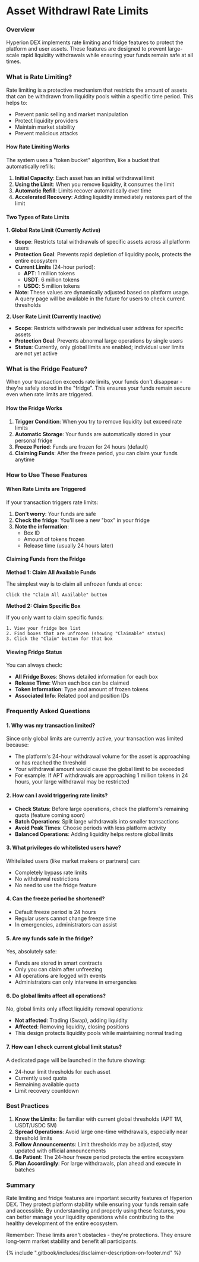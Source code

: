 # Asset Withdrawl Rate Limits

### Overview

Hyperion DEX implements rate limiting and fridge features to protect the platform and user assets. These features are designed to prevent large-scale rapid liquidity withdrawals while ensuring your funds remain safe at all times.

### What is Rate Limiting?

Rate limiting is a protective mechanism that restricts the amount of assets that can be withdrawn from liquidity pools within a specific time period. This helps to:

* Prevent panic selling and market manipulation
* Protect liquidity providers
* Maintain market stability
* Prevent malicious attacks

#### How Rate Limiting Works

The system uses a "token bucket" algorithm, like a bucket that automatically refills:

1. **Initial Capacity**: Each asset has an initial withdrawal limit
2. **Using the Limit**: When you remove liquidity, it consumes the limit
3. **Automatic Refill**: Limits recover automatically over time
4. **Accelerated Recovery**: Adding liquidity immediately restores part of the limit

#### Two Types of Rate Limits

**1. Global Rate Limit (Currently Active)**

* **Scope**: Restricts total withdrawals of specific assets across all platform users
* **Protection Goal**: Prevents rapid depletion of liquidity pools, protects the entire ecosystem
* **Current Limits** (24-hour period):
  * **APT**: 1 million tokens
  * **USDT**: 6 million tokens
  * **USDC**: 5 million tokens
* **Note**: These values are dynamically adjusted based on platform usage. A query page will be available in the future for users to check current thresholds

**2. User Rate Limit (Currently Inactive)**

* **Scope**: Restricts withdrawals per individual user address for specific assets
* **Protection Goal**: Prevents abnormal large operations by single users
* **Status**: Currently, only global limits are enabled; individual user limits are not yet active

### What is the Fridge Feature?

When your transaction exceeds rate limits, your funds don't disappear - they're safely stored in the "fridge". This ensures your funds remain secure even when rate limits are triggered.

#### How the Fridge Works

1. **Trigger Condition**: When you try to remove liquidity but exceed rate limits
2. **Automatic Storage**: Your funds are automatically stored in your personal fridge
3. **Freeze Period**: Funds are frozen for 24 hours (default)
4. **Claiming Funds**: After the freeze period, you can claim your funds anytime

### How to Use These Features

#### When Rate Limits are Triggered

If your transaction triggers rate limits:

1. **Don't worry**: Your funds are safe
2. **Check the fridge**: You'll see a new "box" in your fridge
3. **Note the information**:
   * Box ID
   * Amount of tokens frozen
   * Release time (usually 24 hours later)

#### Claiming Funds from the Fridge

**Method 1: Claim All Available Funds**

The simplest way is to claim all unfrozen funds at once:

```
Click the "Claim All Available" button
```

**Method 2: Claim Specific Box**

If you only want to claim specific funds:

```
1. View your fridge box list
2. Find boxes that are unfrozen (showing "Claimable" status)
3. Click the "Claim" button for that box
```

#### Viewing Fridge Status

You can always check:

* **All Fridge Boxes**: Shows detailed information for each box
* **Release Time**: When each box can be claimed
* **Token Information**: Type and amount of frozen tokens
* **Associated Info**: Related pool and position IDs

### Frequently Asked Questions

#### 1. Why was my transaction limited?

Since only global limits are currently active, your transaction was limited because:

* The platform's 24-hour withdrawal volume for the asset is approaching or has reached the threshold
* Your withdrawal amount would cause the global limit to be exceeded
* For example: If APT withdrawals are approaching 1 million tokens in 24 hours, your large withdrawal may be restricted

#### 2. How can I avoid triggering rate limits?

* **Check Status**: Before large operations, check the platform's remaining quota (feature coming soon)
* **Batch Operations**: Split large withdrawals into smaller transactions
* **Avoid Peak Times**: Choose periods with less platform activity
* **Balanced Operations**: Adding liquidity helps restore global limits

#### 3. What privileges do whitelisted users have?

Whitelisted users (like market makers or partners) can:

* Completely bypass rate limits
* No withdrawal restrictions
* No need to use the fridge feature

#### 4. Can the freeze period be shortened?

* Default freeze period is 24 hours
* Regular users cannot change freeze time
* In emergencies, administrators can assist

#### 5. Are my funds safe in the fridge?

Yes, absolutely safe:

* Funds are stored in smart contracts
* Only you can claim after unfreezing
* All operations are logged with events
* Administrators can only intervene in emergencies

#### 6. Do global limits affect all operations?

No, global limits only affect liquidity removal operations:

* **Not affected**: Trading (Swap), adding liquidity
* **Affected**: Removing liquidity, closing positions
* This design protects liquidity pools while maintaining normal trading

#### 7. How can I check current global limit status?

A dedicated page will be launched in the future showing:

* 24-hour limit thresholds for each asset
* Currently used quota
* Remaining available quota
* Limit recovery countdown

### Best Practices

1. **Know the Limits**: Be familiar with current global thresholds (APT 1M, USDT/USDC 5M)
2. **Spread Operations**: Avoid large one-time withdrawals, especially near threshold limits
3. **Follow Announcements**: Limit thresholds may be adjusted, stay updated with official announcements
4. **Be Patient**: The 24-hour freeze period protects the entire ecosystem
5. **Plan Accordingly**: For large withdrawals, plan ahead and execute in batches

### Summary

Rate limiting and fridge features are important security features of Hyperion DEX. They protect platform stability while ensuring your funds remain safe and accessible. By understanding and properly using these features, you can better manage your liquidity operations while contributing to the healthy development of the entire ecosystem.

Remember: These limits aren't obstacles - they're protections. They ensure long-term market stability and benefit all participants.



{% include ".gitbook/includes/disclaimer-description-on-footer.md" %}

